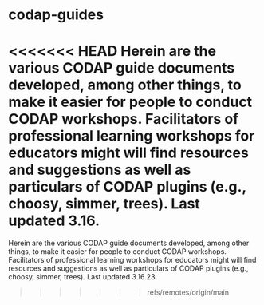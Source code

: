 # codap-guides
<<<<<<< HEAD
Herein are the various CODAP guide documents developed, among other things, to make it easier for people to conduct CODAP workshops. Facilitators of professional learning workshops for educators might will find resources and suggestions as well as particulars of CODAP plugins (e.g., choosy, simmer, trees). Last updated 3.16.
=======
Herein are the various CODAP guide documents developed, among other things, to make it easier for people to conduct CODAP workshops.  Facilitators of professional learning workshops for educators might will find resources and suggestions as well as particulars of CODAP plugins (e.g., choosy, simmer, trees). Last updated 3.16.23.
>>>>>>> refs/remotes/origin/main
